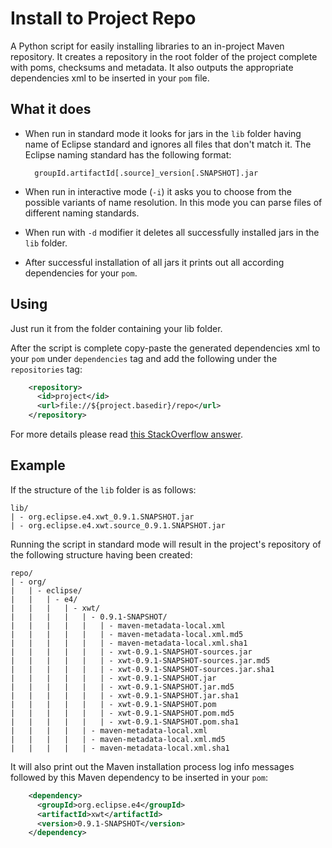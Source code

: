 # Install to Project Repo

A Python script for easily installing libraries to an in-project Maven repository. It creates a repository in the root folder of the project complete with poms, checksums and metadata. It also outputs the appropriate dependencies xml to be inserted in your `pom` file.


## What it does

* When run in standard mode it looks for jars in the `lib` folder having name of Eclipse standard and ignores all files that don't match it. The Eclipse naming standard has the following format: 

        groupId.artifactId[.source]_version[.SNAPSHOT].jar

* When run in interactive mode (`-i`) it asks you to choose from the possible variants of name resolution. In this mode you can parse files of different naming standards.

* When run with `-d` modifier it deletes all successfully installed jars in the `lib` folder.

* After successful installation of all jars it prints out all according dependencies for your `pom`.


## Using

Just run it from the folder containing your lib folder. 

After the script is complete copy-paste the generated dependencies xml to your `pom` under `dependencies` tag and add the following under the `repositories` tag:

``` xml
    <repository>
      <id>project</id>
      <url>file://${project.basedir}/repo</url>
    </repository>
```

For more details please read [this StackOverflow answer](http://stackoverflow.com/a/7623805/485115).


## Example

If the structure of the `lib` folder is as follows:

    lib/
    | - org.eclipse.e4.xwt_0.9.1.SNAPSHOT.jar
    | - org.eclipse.e4.xwt.source_0.9.1.SNAPSHOT.jar

Running the script in standard mode will result in the project's repository of the following structure having been created:
    
    repo/
    | - org/
    |   | - eclipse/
    |   |   | - e4/
    |   |   |   | - xwt/
    |   |   |   |   | - 0.9.1-SNAPSHOT/
    |   |   |   |   |   | - maven-metadata-local.xml
    |   |   |   |   |   | - maven-metadata-local.xml.md5
    |   |   |   |   |   | - maven-metadata-local.xml.sha1
    |   |   |   |   |   | - xwt-0.9.1-SNAPSHOT-sources.jar
    |   |   |   |   |   | - xwt-0.9.1-SNAPSHOT-sources.jar.md5
    |   |   |   |   |   | - xwt-0.9.1-SNAPSHOT-sources.jar.sha1
    |   |   |   |   |   | - xwt-0.9.1-SNAPSHOT.jar
    |   |   |   |   |   | - xwt-0.9.1-SNAPSHOT.jar.md5
    |   |   |   |   |   | - xwt-0.9.1-SNAPSHOT.jar.sha1
    |   |   |   |   |   | - xwt-0.9.1-SNAPSHOT.pom
    |   |   |   |   |   | - xwt-0.9.1-SNAPSHOT.pom.md5
    |   |   |   |   |   | - xwt-0.9.1-SNAPSHOT.pom.sha1
    |   |   |   |   | - maven-metadata-local.xml
    |   |   |   |   | - maven-metadata-local.xml.md5
    |   |   |   |   | - maven-metadata-local.xml.sha1

It will also print out the Maven installation process log info messages followed by this Maven dependency to be inserted in your `pom`:

``` xml
    <dependency>
      <groupId>org.eclipse.e4</groupId>
      <artifactId>xwt</artifactId>
      <version>0.9.1-SNAPSHOT</version>
    </dependency>
```
